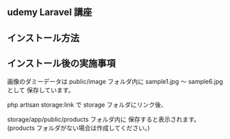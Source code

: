 ## udemy Laravel 講座

## インストール方法

## インストール後の実施事項

画像のダミーデータは
public/image フォルダ内に
sample1.jpg ～ sample6.jpg として
保存しています。

php artisan storage:link で
storage フォルダにリンク後、

storage/app/public/products フォルダ内に
保存すると表示されます。
(products フォルダがない場合は作成してください。)
